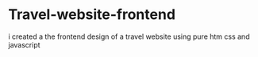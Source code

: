 # Travel-website-frontend
i created a the frontend design of a travel website using pure htm css and javascript

